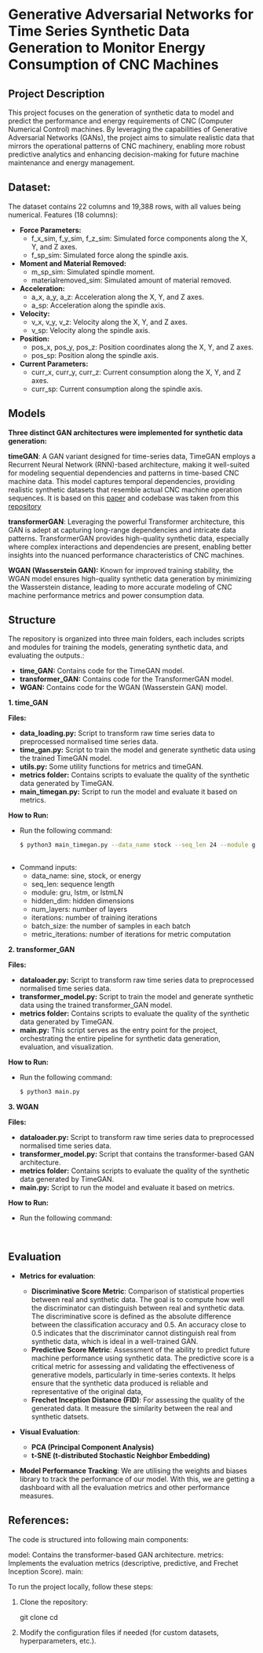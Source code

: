 # Generative Adversarial Networks for Time Series Synthetic Data Generation to Monitor Energy Consumption of CNC Machines

## Project Description
This project focuses on the generation of synthetic data to model and predict the performance and energy requirements of CNC (Computer Numerical Control) machines. By leveraging the capabilities of Generative Adversarial Networks (GANs), the project aims to simulate realistic data that mirrors the operational patterns of CNC machinery, enabling more robust predictive analytics and enhancing decision-making for future machine maintenance and energy management.

## Dataset:
The dataset contains 22 columns and 19,388 rows, with all values being numerical.
Features (18 columns):

- **Force Parameters:**
  - f_x_sim, f_y_sim, f_z_sim: Simulated force components along the X, Y, and Z axes.  
  - f_sp_sim: Simulated force along the spindle axis.  
- **Moment and Material Removed:**  
  - m_sp_sim: Simulated spindle moment.  
  - materialremoved_sim: Simulated amount of material removed.  
- **Acceleration:**  
  - a_x, a_y, a_z: Acceleration along the X, Y, and Z axes.  
  - a_sp: Acceleration along the spindle axis.  
- **Velocity:**  
  - v_x, v_y, v_z: Velocity along the X, Y, and Z axes.  
  - v_sp: Velocity along the spindle axis.  
- **Position:**  
  - pos_x, pos_y, pos_z: Position coordinates along the X, Y, and Z axes.  
  - pos_sp: Position along the spindle axis.  
- **Current Parameters:**  
  - curr_x, curr_y, curr_z: Current consumption along the X, Y, and Z axes.  
  - curr_sp: Current consumption along the spindle axis.

## Models
**Three distinct GAN architectures were implemented for synthetic data generation:**

**timeGAN**: A GAN variant designed for time-series data, TimeGAN employs a Recurrent Neural Network (RNN)-based architecture, making it well-suited for modeling sequential dependencies and patterns in time-based CNC machine data. This model captures temporal dependencies, providing realistic synthetic datasets that resemble actual CNC machine operation sequences. It is based on this [paper](https://papers.nips.cc/paper_files/paper/2019/hash/c9efe5f26cd17ba6216bbe2a7d26d490-Abstract.html) and codebase was taken from this [repository](https://github.com/jsyoon0823/TimeGAN/tree/master)

**transformerGAN**: Leveraging the powerful Transformer architecture, this GAN is adept at capturing long-range dependencies and intricate data patterns. TransformerGAN provides high-quality synthetic data, especially where complex interactions and dependencies are present, enabling better insights into the nuanced performance characteristics of CNC machines.

**WGAN (Wasserstein GAN):** Known for improved training stability, the WGAN model ensures high-quality synthetic data generation by minimizing the Wasserstein distance, leading to more accurate modeling of CNC machine performance metrics and power consumption data.

## Structure
The repository is organized into three main folders, each includes scripts and modules for training the models, generating synthetic data, and evaluating the outputs.:

  - **time_GAN:** Contains code for the TimeGAN model.
  - **transformer_GAN:** Contains code for the TransformerGAN model.
  - **WGAN:** Contains code for the WGAN (Wasserstein GAN) model.
    

**1. time_GAN**  

**Files:**
  - **data_loading.py:** Script to transform raw time series data to preprocessed normalised time series data.
  - **time_gan.py:** Script to train the model and generate synthetic data using the trained TimeGAN model.
  - **utils.py:** Some utility functions for metrics and timeGAN.
  - **metrics folder:** Contains scripts to evaluate the quality of the synthetic data generated by TimeGAN.
  - **main_timegan.py:** Script to run the model and evaluate it based on metrics.

**How to Run:**
  - Run the following command:
    ```bash
    $ python3 main_timegan.py --data_name stock --seq_len 24 --module gru --hidden_dim 24 --num_layer 3 --iteration 50000 --batch_size 128 --metric_iteration 10 
  
  - Command inputs:
    - data_name: sine, stock, or energy
    - seq_len: sequence length
    - module: gru, lstm, or lstmLN
    - hidden_dim: hidden dimensions
    - num_layers: number of layers
    - iterations: number of training iterations
    - batch_size: the number of samples in each batch
    - metric_iterations: number of iterations for metric computation

**2. transformer_GAN**  

**Files:**
  - **dataloader.py:** Script to transform raw time series data to preprocessed normalised time series data.
  - **transformer_model.py:** Script to train the model and generate synthetic data using the trained transformer_GAN model.
  - **metrics folder:** Contains scripts to evaluate the quality of the synthetic data generated by TimeGAN.
  - **main.py:** This script serves as the entry point for the project, orchestrating the entire pipeline for synthetic data generation, evaluation, and visualization.

**How to Run:**
  - Run the following command:
    ```bash
    $ python3 main.py 

**3. WGAN**  

**Files:**
  - **dataloader.py:** Script to transform raw time series data to preprocessed normalised time series data.
  - **transformer_model.py:** Script that contains the transformer-based GAN architecture.
  - **metrics folder:** Contains scripts to evaluate the quality of the synthetic data generated by TimeGAN.
  - **main.py:** Script to run the model and evaluate it based on metrics.

**How to Run:**
  - Run the following command:
    ```bash
                 


## Evaluation
- **Metrics for evaluation**:
  - **Discriminative Score Metric**: Comparison of statistical properties between real and synthetic data. The goal is to compute  how well the discriminator can distinguish between real and synthetic data. The discriminative score is defined as the absolute difference between the classification accuracy and 0.5. An accuracy close to 0.5 indicates that the discriminator cannot distinguish real from synthetic data, which is ideal in a well-trained GAN.
  - **Predictive Score Metric**: Assessment of the ability to predict future machine performance using synthetic data. The predictive score is a critical metric for assessing and validating the effectiveness of generative models, particularly in time-series contexts. It helps ensure that the synthetic data produced is reliable and representative of the original data,
  - **Frechet Inception Distance (FID)**: For assessing the quality of the generated data. It measure the similarity between the real and synthetic datsets.

- **Visual Evaluation**:
  - **PCA (Principal Component Analysis)**
  - **t-SNE (t-distributed Stochastic Neighbor Embedding)**

- **Model Performance Tracking**: We are utilising the weights and biases library to track the performance of our model. With this, we are getting a dashboard with all the evaluation metrics and other performance measures.

## References:

The code is structured into following main components:

model: Contains the transformer-based GAN architecture.
metrics: Implements the evaluation metrics (descriptive, predictive, and Frechet Inception Score).
main: 


To run the project locally, follow these steps:

1. Clone the repository:
   
   git clone <repository-url>
   cd <project-folder>

2. Modify the configuration files if needed (for custom datasets, hyperparameters, etc.).
